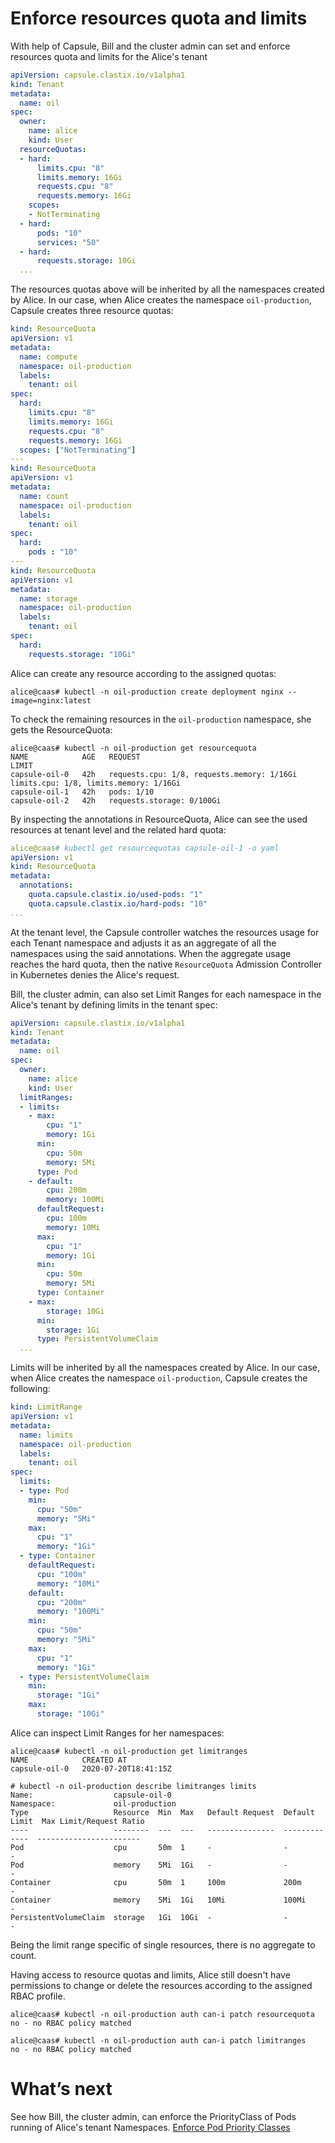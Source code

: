 # Enforce resources quota and limits
With help of Capsule, Bill and the cluster admin can set and enforce resources quota and limits for the Alice's tenant

```yaml
apiVersion: capsule.clastix.io/v1alpha1
kind: Tenant
metadata:
  name: oil
spec:
  owner:
    name: alice
    kind: User
  resourceQuotas:
  - hard:
      limits.cpu: "8"
      limits.memory: 16Gi
      requests.cpu: "8"
      requests.memory: 16Gi
    scopes:
    - NotTerminating
  - hard:
      pods: "10"
      services: "50"
  - hard:
      requests.storage: 10Gi
  ...
```

The resources quotas above will be inherited by all the namespaces created by Alice. In our case, when Alice creates the namespace `oil-production`, Capsule creates three resource quotas:

```yaml
kind: ResourceQuota
apiVersion: v1
metadata:
  name: compute
  namespace: oil-production
  labels:
    tenant: oil
spec:
  hard:
    limits.cpu: "8"
    limits.memory: 16Gi
    requests.cpu: "8"
    requests.memory: 16Gi
  scopes: ["NotTerminating"]
---
kind: ResourceQuota
apiVersion: v1
metadata:
  name: count
  namespace: oil-production
  labels:
    tenant: oil
spec:
  hard:
    pods : "10"
---
kind: ResourceQuota
apiVersion: v1
metadata:
  name: storage
  namespace: oil-production
  labels:
    tenant: oil
spec:
  hard:
    requests.storage: "10Gi"
```

Alice can create any resource according to the assigned quotas:

```
alice@caas# kubectl -n oil-production create deployment nginx --image=nginx:latest 
```

To check the remaining resources in the `oil-production` namespace, she gets the ResourceQuota:

```
alice@caas# kubectl -n oil-production get resourcequota
NAME            AGE   REQUEST                                      LIMIT
capsule-oil-0   42h   requests.cpu: 1/8, requests.memory: 1/16Gi   limits.cpu: 1/8, limits.memory: 1/16Gi
capsule-oil-1   42h   pods: 1/10                                   
capsule-oil-2   42h   requests.storage: 0/100Gi
```

By inspecting the annotations in ResourceQuota, Alice can see the used resources at tenant level and the related hard quota:

```yaml
alice@caas# kubectl get resourcequotas capsule-oil-1 -o yaml
apiVersion: v1
kind: ResourceQuota
metadata:
  annotations:
    quota.capsule.clastix.io/used-pods: "1"
    quota.capsule.clastix.io/hard-pods: "10"
...
```

At the tenant level, the Capsule controller watches the resources usage for each Tenant namespace and adjusts it as an aggregate of all the namespaces using the said annotations. When the aggregate usage reaches the hard quota, then the native `ResourceQuota` Admission Controller in Kubernetes denies the Alice's request.

Bill, the cluster admin, can also set Limit Ranges for each namespace in the Alice's tenant by defining limits in the tenant spec:

```yaml
apiVersion: capsule.clastix.io/v1alpha1
kind: Tenant
metadata:
  name: oil
spec:
  owner:
    name: alice
    kind: User
  limitRanges:
  - limits:
    - max:
        cpu: "1"
        memory: 1Gi
      min:
        cpu: 50m
        memory: 5Mi
      type: Pod
    - default:
        cpu: 200m
        memory: 100Mi
      defaultRequest:
        cpu: 100m
        memory: 10Mi
      max:
        cpu: "1"
        memory: 1Gi
      min:
        cpu: 50m
        memory: 5Mi
      type: Container          
    - max:
        storage: 10Gi
      min:
        storage: 1Gi
      type: PersistentVolumeClaim 
  ...
```

Limits will be inherited by all the namespaces created by Alice. In our case, when Alice creates the namespace `oil-production`, Capsule creates the following:
 
```yaml
kind: LimitRange
apiVersion: v1
metadata:
  name: limits
  namespace: oil-production
  labels:
    tenant: oil
spec:
  limits:
  - type: Pod
    min:
      cpu: "50m"
      memory: "5Mi"
    max:
      cpu: "1"
      memory: "1Gi"
  - type: Container
    defaultRequest:
      cpu: "100m"
      memory: "10Mi"
    default:
      cpu: "200m"
      memory: "100Mi"
    min:
      cpu: "50m"
      memory: "5Mi"
    max:
      cpu: "1"
      memory: "1Gi"
  - type: PersistentVolumeClaim
    min:
      storage: "1Gi"
    max:
      storage: "10Gi"
```

Alice can inspect Limit Ranges for her namespaces:

```
alice@caas# kubectl -n oil-production get limitranges
NAME            CREATED AT
capsule-oil-0   2020-07-20T18:41:15Z

# kubectl -n oil-production describe limitranges limits
Name:                  capsule-oil-0
Namespace:             oil-production
Type                   Resource  Min  Max   Default Request  Default Limit  Max Limit/Request Ratio
----                   --------  ---  ---   ---------------  -------------  -----------------------
Pod                    cpu       50m  1     -                -              -
Pod                    memory    5Mi  1Gi   -                -              -
Container              cpu       50m  1     100m             200m           -
Container              memory    5Mi  1Gi   10Mi             100Mi          -
PersistentVolumeClaim  storage   1Gi  10Gi  -                -              -
```

Being the limit range specific of single resources, there is no aggregate to count.

Having access to resource quotas and limits, Alice still doesn't have permissions to change or delete the resources according to the assigned RBAC profile.

```
alice@caas# kubectl -n oil-production auth can-i patch resourcequota
no - no RBAC policy matched

alice@caas# kubectl -n oil-production auth can-i patch limitranges
no - no RBAC policy matched
```

# What’s next

See how Bill, the cluster admin, can enforce the PriorityClass of Pods running of Alice's tenant Namespaces. [Enforce Pod Priority Classes](./pod-priority-class.md)

